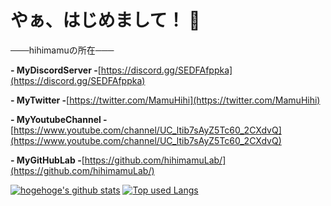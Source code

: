 # やぁ、はじめまして！ 👋

───hihimamuの所在───

**- MyDiscordServer -**[https://discord.gg/SEDFAfppka](https://discord.gg/SEDFAfppka)

**- MyTwitter -**[https://twitter.com/MamuHihi](https://twitter.com/MamuHihi)

**- MyYoutubeChannel -**[https://www.youtube.com/channel/UC_ltib7sAyZ5Tc60_2CXdvQ](https://www.youtube.com/channel/UC_ltib7sAyZ5Tc60_2CXdvQ)

**- MyGitHubLab -**[https://github.com/hihimamuLab/](https://github.com/hihimamuLab/)

[![hogehoge's github stats](https://github-readme-stats.vercel.app/api?username=hihimamuLab&hide=contribs&count_private=true&show_icons=true&theme=tokyonight)](https://github.com/hihimamuLab/)
[![Top used Langs](https://github-readme-stats.vercel.app/api/top-langs/?username=hihimamuLab&layout=compact&theme=tokyonight)](https://github.com/hihimamuLab/)
